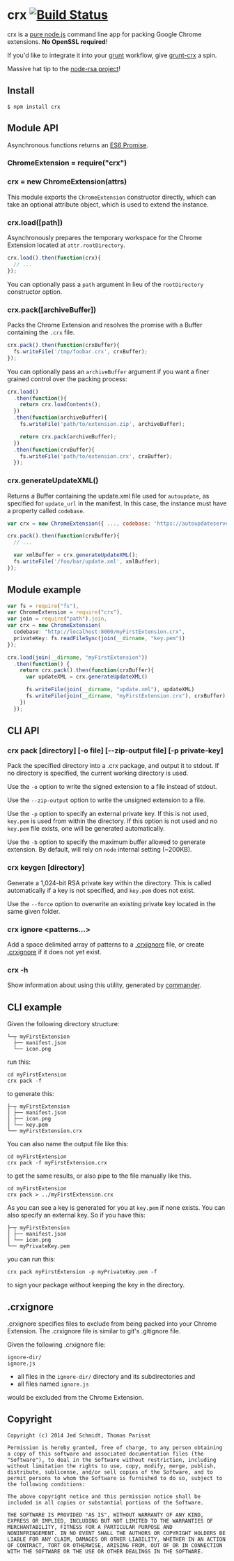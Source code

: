 # crx [![Build Status](https://secure.travis-ci.org/oncletom/crx.svg)](http://travis-ci.org/oncletom/crx)

crx is a [pure node.js](http://nodejs.org/) command line app for packing Google Chrome extensions. **No OpenSSL required**!

If you'd like to integrate it into your [grunt](http://gruntjs.com/) workflow, give [grunt-crx](https://github.com/oncletom/grunt-crx) a spin.

Massive hat tip to the [node-rsa project](https://github.com/rzcoder/node-rsa)!

## Install

    $ npm install crx

## Module API

Asynchronous functions returns an [ES6 Promise](https://github.com/jakearchibald/es6-promise).

### ChromeExtension = require("crx")
### crx = new ChromeExtension(attrs)

This module exports the `ChromeExtension` constructor directly, which can take an optional attribute object, which is used to extend the instance.

### crx.load([path])

Asynchronously prepares the temporary workspace for the Chrome Extension located at `attr.rootDirectory`.

```js
crx.load().then(function(crx){
  // ...
});
```

You can optionally pass a `path` argument in lieu of the `rootDirectory` constructor option.

### crx.pack([archiveBuffer])

Packs the Chrome Extension and resolves the promise with a Buffer containing the `.crx` file.

```js
crx.pack().then(function(crxBuffer){
  fs.writeFile('/tmp/foobar.crx', crxBuffer);
});
```

You can optionally pass an `archiveBuffer` argument if you want a finer grained control over the packing process:

```js
crx.load()
  .then(function(){
    return crx.loadContents();
  })
  .then(function(archiveBuffer){
    fs.writeFile('path/to/extension.zip', archiveBuffer);

    return crx.pack(archiveBuffer);
  })
  .then(function(crxBuffer){
    fs.writeFile('path/to/extension.crx', crxBuffer);
  });
```

### crx.generateUpdateXML()

Returns a Buffer containing the update.xml file used for `autoupdate`, as specified for `update_url` in the manifest. In this case, the instance must have a property called `codebase`.

```js
var crx = new ChromeExtension({ ..., codebase: 'https://autoupdateserver.com/myFirstExtension.crx' });

crx.pack().then(function(crxBuffer){
  // ...

  var xmlBuffer = crx.generateUpdateXML();
  fs.writeFile('/foo/bar/update.xml', xmlBuffer);
});
```

## Module example

```javascript
var fs = require("fs"),
var ChromeExtension = require("crx"),
var join = require("path").join,
var crx = new ChromeExtension(
  codebase: "http://localhost:8000/myFirstExtension.crx",
  privateKey: fs.readFileSync(join(__dirname, "key.pem"))
});

crx.load(join(__dirname, "myFirstExtension"))
  .then(function() {
    return crx.pack().then(function(crxBuffer){
      var updateXML = crx.generateUpdateXML()

      fs.writeFile(join(__dirname, "update.xml"), updateXML)
      fs.writeFile(join(__dirname, "myFirstExtension.crx"), crxBuffer)
    })
  });
```

## CLI API

### crx pack [directory] [-o file] [--zip-output file] [-p private-key]

Pack the specified directory into a .crx package, and output it to stdout. If no directory is specified, the current working directory is used.

Use the `-o` option to write the signed extension to a file instead of stdout.

Use the `--zip-output` option to write the unsigned extension to a file.

Use the `-p` option to specify an external private key. If this is not used, `key.pem` is used from within the directory. If this option is not used and no `key.pem` file exists, one will be generated automatically.

Use the `-b` option to specify the maximum buffer allowed to generate extension. By default, will rely on `node` internal setting (~200KB).

### crx keygen [directory]

Generate a 1,024-bit RSA private key within the directory. This is called automatically if a key is not specified, and `key.pem` does not exist.

Use the `--force` option to overwrite an existing private key located in the same given folder.

### crx ignore &lt;patterns...&gt;

Add a space delimited array of patterns to a [.crxignore](#crxignore) file, or create [.crxignore](#crxignore) if it does not yet exist.

### crx -h

Show information about using this utility, generated by [commander](https://github.com/visionmedia/commander.js).

## CLI example

Given the following directory structure:

    └─┬ myFirstExtension
      ├── manifest.json
      └── icon.png

run this:

    cd myFirstExtension
    crx pack -f

to generate this:

    ├─┬ myFirstExtension
    │ ├── manifest.json
    │ ├── icon.png
    │ └── key.pem
    └── myFirstExtension.crx

You can also name the output file like this:

    cd myFirstExtension
    crx pack -f myFirstExtension.crx

to get the same results, or also pipe to the file manually like this.

    cd myFirstExtension
    crx pack > ../myFirstExtension.crx

As you can see a key is generated for you at `key.pem` if none exists. You can also specify an external key. So if you have this:

    ├─┬ myFirstExtension
    │ ├── manifest.json
    │ └── icon.png
    └── myPrivateKey.pem

you can run this:

    crx pack myFirstExtension -p myPrivateKey.pem -f

to sign your package without keeping the key in the directory.

## .crxignore

.crxignore specifies files to exclude from being packed into your Chrome Extension. The .crxignore file is similar to git's .gitignore file.

Given the following .crxignore file:

    ignore-dir/
    ignore.js

* all files in the `ignore-dir/` directory and its subdirectories and
* all files named `ignore.js`

would be excluded from the Chrome Extension.

Copyright
---------

    Copyright (c) 2014 Jed Schmidt, Thomas Parisot

    Permission is hereby granted, free of charge, to any person obtaining
    a copy of this software and associated documentation files (the
    "Software"), to deal in the Software without restriction, including
    without limitation the rights to use, copy, modify, merge, publish,
    distribute, sublicense, and/or sell copies of the Software, and to
    permit persons to whom the Software is furnished to do so, subject to
    the following conditions:

    The above copyright notice and this permission notice shall be
    included in all copies or substantial portions of the Software.

    THE SOFTWARE IS PROVIDED "AS IS", WITHOUT WARRANTY OF ANY KIND,
    EXPRESS OR IMPLIED, INCLUDING BUT NOT LIMITED TO THE WARRANTIES OF
    MERCHANTABILITY, FITNESS FOR A PARTICULAR PURPOSE AND
    NONINFRINGEMENT. IN NO EVENT SHALL THE AUTHORS OR COPYRIGHT HOLDERS BE
    LIABLE FOR ANY CLAIM, DAMAGES OR OTHER LIABILITY, WHETHER IN AN ACTION
    OF CONTRACT, TORT OR OTHERWISE, ARISING FROM, OUT OF OR IN CONNECTION
    WITH THE SOFTWARE OR THE USE OR OTHER DEALINGS IN THE SOFTWARE.

